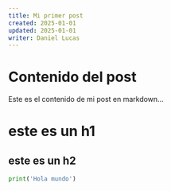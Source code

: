 ```yaml
---
title: Mi primer post
created: 2025-01-01
updated: 2025-01-01
writer: Daniel Lucas
---
```


# Contenido del post

Este es el contenido de mi post en markdown...
# este es un h1

## este es un h2

```python
print('Hola mundo')
```
